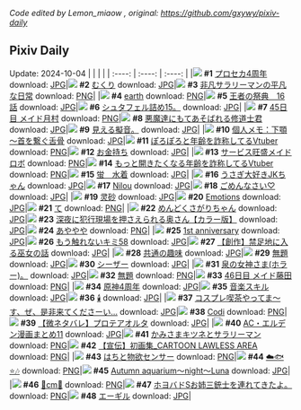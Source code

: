 *Code edited by Lemon_miaow , original: https://github.com/gxywy/pixiv-daily*
## Pixiv Daily 
Update: 2024-10-04
|      |      |      |
| :----: | :----: | :----: |
|![](https://pximg.lemonmiaow.xyz/c/240x480/img-master/img/2024/10/03/00/01/48/122979717_p0_master1200.jpg) **#1** [プロセカ4周年](https://www.pixiv.net/artworks/122979717) download: [JPG](https://pximg.lemonmiaow.xyz/img-original/img/2024/10/03/00/01/48/122979717_p0.jpg)|![](https://pximg.lemonmiaow.xyz/c/240x480/img-master/img/2024/10/02/01/17/27/122953981_p0_master1200.jpg) **#2** [むくり](https://www.pixiv.net/artworks/122953981) download: [JPG](https://pximg.lemonmiaow.xyz/img-original/img/2024/10/02/01/17/27/122953981_p0.jpg)|![](https://pximg.lemonmiaow.xyz/c/240x480/img-master/img/2024/10/02/12/00/55/122962605_p0_master1200.jpg) **#3** [非凡サラリーマンの平凡な日常](https://www.pixiv.net/artworks/122962605) download: [PNG](https://pximg.lemonmiaow.xyz/img-original/img/2024/10/02/12/00/55/122962605_p0.png)|
|![](https://pximg.lemonmiaow.xyz/c/240x480/img-master/img/2024/10/03/00/00/38/122979547_p0_master1200.jpg) **#4** [earth](https://www.pixiv.net/artworks/122979547) download: [PNG](https://pximg.lemonmiaow.xyz/img-original/img/2024/10/03/00/00/38/122979547_p0.png)|![](https://pximg.lemonmiaow.xyz/c/240x480/img-master/img/2024/10/03/21/25/39/123002249_p0_master1200.jpg) **#5** [王者の祭典　16話](https://www.pixiv.net/artworks/123002249) download: [JPG](https://pximg.lemonmiaow.xyz/img-original/img/2024/10/03/21/25/39/123002249_p0.jpg)|![](https://pximg.lemonmiaow.xyz/c/240x480/img-master/img/2024/10/02/13/40/26/122964062_p0_master1200.jpg) **#6** [シュタフェル詰め15。](https://www.pixiv.net/artworks/122964062) download: [JPG](https://pximg.lemonmiaow.xyz/img-original/img/2024/10/02/13/40/26/122964062_p0.jpg)|
|![](https://pximg.lemonmiaow.xyz/c/240x480/img-master/img/2024/10/02/08/49/45/122959938_p0_master1200.jpg) **#7** [45日目 メイド月村](https://www.pixiv.net/artworks/122959938) download: [PNG](https://pximg.lemonmiaow.xyz/img-original/img/2024/10/02/08/49/45/122959938_p0.png)|![](https://pximg.lemonmiaow.xyz/c/240x480/img-master/img/2024/10/02/19/16/48/122970547_p0_master1200.jpg) **#8** [悪魔達にもてあそばれる修道士君](https://www.pixiv.net/artworks/122970547) download: [JPG](https://pximg.lemonmiaow.xyz/img-original/img/2024/10/02/19/16/48/122970547_p0.jpg)|![](https://pximg.lemonmiaow.xyz/c/240x480/img-master/img/2024/10/02/13/11/06/122963640_p0_master1200.jpg) **#9** [見える擬音。](https://www.pixiv.net/artworks/122963640) download: [JPG](https://pximg.lemonmiaow.xyz/img-original/img/2024/10/02/13/11/06/122963640_p0.jpg)|
|![](https://pximg.lemonmiaow.xyz/c/240x480/img-master/img/2024/10/03/06/00/08/122985712_p0_master1200.jpg) **#10** [個人メモ：下顎～首を繋ぐ舌骨](https://www.pixiv.net/artworks/122985712) download: [JPG](https://pximg.lemonmiaow.xyz/img-original/img/2024/10/03/06/00/08/122985712_p0.jpg)|![](https://pximg.lemonmiaow.xyz/c/240x480/img-master/img/2024/10/02/21/07/44/122973724_p0_master1200.jpg) **#11** [ぽろぽろと年齢を詐称してるVtuber](https://www.pixiv.net/artworks/122973724) download: [PNG](https://pximg.lemonmiaow.xyz/img-original/img/2024/10/02/21/07/44/122973724_p0.png)|![](https://pximg.lemonmiaow.xyz/c/240x480/img-master/img/2024/10/02/22/22/19/122976182_p0_master1200.jpg) **#12** [お金持ち](https://www.pixiv.net/artworks/122976182) download: [JPG](https://pximg.lemonmiaow.xyz/img-original/img/2024/10/02/22/22/19/122976182_p0.jpg)|
|![](https://pximg.lemonmiaow.xyz/c/240x480/img-master/img/2024/10/02/14/44/10/122964974_p0_master1200.jpg) **#13** [サービス旺盛メイドロボ](https://www.pixiv.net/artworks/122964974) download: [PNG](https://pximg.lemonmiaow.xyz/img-original/img/2024/10/02/14/44/10/122964974_p0.png)|![](https://pximg.lemonmiaow.xyz/c/240x480/img-master/img/2024/10/03/21/08/24/123001708_p0_master1200.jpg) **#14** [もっと開きたくなる年齢を詐称してるVtuber](https://www.pixiv.net/artworks/123001708) download: [PNG](https://pximg.lemonmiaow.xyz/img-original/img/2024/10/03/21/08/24/123001708_p0.png)|![](https://pximg.lemonmiaow.xyz/c/240x480/img-master/img/2024/10/02/00/00/18/122951535_p0_master1200.jpg) **#15** [蛍　水着](https://www.pixiv.net/artworks/122951535) download: [JPG](https://pximg.lemonmiaow.xyz/img-original/img/2024/10/02/00/00/18/122951535_p0.jpg)|
|![](https://pximg.lemonmiaow.xyz/c/240x480/img-master/img/2024/10/02/02/44/57/122955448_p0_master1200.jpg) **#16** [うさぎ大好きJKちゃん](https://www.pixiv.net/artworks/122955448) download: [JPG](https://pximg.lemonmiaow.xyz/img-original/img/2024/10/02/02/44/57/122955448_p0.jpg)|![](https://pximg.lemonmiaow.xyz/c/240x480/img-master/img/2024/10/02/10/11/11/122960991_p0_master1200.jpg) **#17** [Nilou](https://www.pixiv.net/artworks/122960991) download: [JPG](https://pximg.lemonmiaow.xyz/img-original/img/2024/10/02/10/11/11/122960991_p0.jpg)|![](https://pximg.lemonmiaow.xyz/c/240x480/img-master/img/2024/10/02/21/16/52/122974002_p0_master1200.jpg) **#18** [ごめんなさい♡](https://www.pixiv.net/artworks/122974002) download: [JPG](https://pximg.lemonmiaow.xyz/img-original/img/2024/10/02/21/16/52/122974002_p0.jpg)|
|![](https://pximg.lemonmiaow.xyz/c/240x480/img-master/img/2024/10/02/17/25/48/122967817_p0_master1200.jpg) **#19** [灵砂](https://www.pixiv.net/artworks/122967817) download: [JPG](https://pximg.lemonmiaow.xyz/img-original/img/2024/10/02/17/25/48/122967817_p0.jpg)|![](https://pximg.lemonmiaow.xyz/c/240x480/img-master/img/2024/10/02/18/13/07/122968938_p0_master1200.jpg) **#20** [Emotions](https://www.pixiv.net/artworks/122968938) download: [JPG](https://pximg.lemonmiaow.xyz/img-original/img/2024/10/02/18/13/07/122968938_p0.jpg)|![](https://pximg.lemonmiaow.xyz/c/240x480/img-master/img/2024/10/02/04/30/01/122956875_p0_master1200.jpg) **#21** [て](https://www.pixiv.net/artworks/122956875) download: [PNG](https://pximg.lemonmiaow.xyz/img-original/img/2024/10/02/04/30/01/122956875_p0.png)|
|![](https://pximg.lemonmiaow.xyz/c/240x480/img-master/img/2024/10/02/08/05/30/122959392_p0_master1200.jpg) **#22** [めんどくさがりちゃん](https://www.pixiv.net/artworks/122959392) download: [JPG](https://pximg.lemonmiaow.xyz/img-original/img/2024/10/02/08/05/30/122959392_p0.jpg)|![](https://pximg.lemonmiaow.xyz/c/240x480/img-master/img/2024/10/02/00/03/53/122951896_p0_master1200.jpg) **#23** [深夜に犯行現場を押さえられる奥さん【カラー版】](https://www.pixiv.net/artworks/122951896) download: [JPG](https://pximg.lemonmiaow.xyz/img-original/img/2024/10/02/00/03/53/122951896_p0.jpg)|![](https://pximg.lemonmiaow.xyz/c/240x480/img-master/img/2024/10/03/04/30/01/122984759_p0_master1200.jpg) **#24** [あややや](https://www.pixiv.net/artworks/122984759) download: [PNG](https://pximg.lemonmiaow.xyz/img-original/img/2024/10/03/04/30/01/122984759_p0.png)|
|![](https://pximg.lemonmiaow.xyz/c/240x480/img-master/img/2024/10/03/02/14/11/122983147_p0_master1200.jpg) **#25** [1st anniversary](https://www.pixiv.net/artworks/122983147) download: [JPG](https://pximg.lemonmiaow.xyz/img-original/img/2024/10/03/02/14/11/122983147_p0.jpg)|![](https://pximg.lemonmiaow.xyz/c/240x480/img-master/img/2024/10/03/17/35/25/122995783_p0_master1200.jpg) **#26** [もう触れないキミ58](https://www.pixiv.net/artworks/122995783) download: [JPG](https://pximg.lemonmiaow.xyz/img-original/img/2024/10/03/17/35/25/122995783_p0.jpg)|![](https://pximg.lemonmiaow.xyz/c/240x480/img-master/img/2024/10/02/20/00/49/122971707_p0_master1200.jpg) **#27** [【創作】禁足地に入る巫女の話](https://www.pixiv.net/artworks/122971707) download: [JPG](https://pximg.lemonmiaow.xyz/img-original/img/2024/10/02/20/00/49/122971707_p0.jpg)|
|![](https://pximg.lemonmiaow.xyz/c/240x480/img-master/img/2024/10/02/08/01/40/122959338_p0_master1200.jpg) **#28** [共通の趣味](https://www.pixiv.net/artworks/122959338) download: [JPG](https://pximg.lemonmiaow.xyz/img-original/img/2024/10/02/08/01/40/122959338_p0.jpg)|![](https://pximg.lemonmiaow.xyz/c/240x480/img-master/img/2024/10/02/15/16/10/122965518_p0_master1200.jpg) **#29** [無題](https://www.pixiv.net/artworks/122965518) download: [JPG](https://pximg.lemonmiaow.xyz/img-original/img/2024/10/02/15/16/10/122965518_p0.jpg)|![](https://pximg.lemonmiaow.xyz/c/240x480/img-master/img/2024/10/03/00/00/27/122979495_p0_master1200.jpg) **#30** [シーザー](https://www.pixiv.net/artworks/122979495) download: [JPG](https://pximg.lemonmiaow.xyz/img-original/img/2024/10/03/00/00/27/122979495_p0.jpg)|
|![](https://pximg.lemonmiaow.xyz/c/240x480/img-master/img/2024/10/03/14/14/00/122992342_p0_master1200.jpg) **#31** [泉の女神さま(ホラー)。](https://www.pixiv.net/artworks/122992342) download: [JPG](https://pximg.lemonmiaow.xyz/img-original/img/2024/10/03/14/14/00/122992342_p0.jpg)|![](https://pximg.lemonmiaow.xyz/c/240x480/img-master/img/2024/10/02/00/08/24/122952077_p0_master1200.jpg) **#32** [無題](https://www.pixiv.net/artworks/122952077) download: [PNG](https://pximg.lemonmiaow.xyz/img-original/img/2024/10/02/00/08/24/122952077_p0.png)|![](https://pximg.lemonmiaow.xyz/c/240x480/img-master/img/2024/10/03/10/23/57/122989015_p0_master1200.jpg) **#33** [46日目 メイド藤田](https://www.pixiv.net/artworks/122989015) download: [PNG](https://pximg.lemonmiaow.xyz/img-original/img/2024/10/03/10/23/57/122989015_p0.png)|
|![](https://pximg.lemonmiaow.xyz/c/240x480/img-master/img/2024/10/02/14/18/48/122964608_p0_master1200.jpg) **#34** [原神4周年](https://www.pixiv.net/artworks/122964608) download: [JPG](https://pximg.lemonmiaow.xyz/img-original/img/2024/10/02/14/18/48/122964608_p0.jpg)|![](https://pximg.lemonmiaow.xyz/c/240x480/img-master/img/2024/10/02/02/13/39/122955116_p0_master1200.jpg) **#35** [音楽スキル](https://www.pixiv.net/artworks/122955116) download: [JPG](https://pximg.lemonmiaow.xyz/img-original/img/2024/10/02/02/13/39/122955116_p0.jpg)|![](https://pximg.lemonmiaow.xyz/c/240x480/img-master/img/2024/10/03/00/09/29/122980074_p0_master1200.jpg) **#36** [🕯️](https://www.pixiv.net/artworks/122980074) download: [JPG](https://pximg.lemonmiaow.xyz/img-original/img/2024/10/03/00/09/29/122980074_p0.jpg)|
|![](https://pximg.lemonmiaow.xyz/c/240x480/img-master/img/2024/10/02/18/00/23/122968572_p0_master1200.jpg) **#37** [コスプレ喫茶やってま～す、ぜ、是非来てくださーい…](https://www.pixiv.net/artworks/122968572) download: [JPG](https://pximg.lemonmiaow.xyz/img-original/img/2024/10/02/18/00/23/122968572_p0.jpg)|![](https://pximg.lemonmiaow.xyz/c/240x480/img-master/img/2024/10/02/12/06/04/122962235_p0_master1200.jpg) **#38** [Codi](https://www.pixiv.net/artworks/122962235) download: [PNG](https://pximg.lemonmiaow.xyz/img-original/img/2024/10/02/12/06/04/122962235_p0.png)|![](https://pximg.lemonmiaow.xyz/c/240x480/img-master/img/2024/10/03/15/54/12/122993893_p0_master1200.jpg) **#39** [【微ネタバレ】プロテアオルタ](https://www.pixiv.net/artworks/122993893) download: [JPG](https://pximg.lemonmiaow.xyz/img-original/img/2024/10/03/15/54/12/122993893_p0.jpg)|
|![](https://pximg.lemonmiaow.xyz/c/240x480/img-master/img/2024/10/02/20/03/11/122971806_p0_master1200.jpg) **#40** [AC・エルデン漫画まとめ11](https://www.pixiv.net/artworks/122971806) download: [JPG](https://pximg.lemonmiaow.xyz/img-original/img/2024/10/02/20/03/11/122971806_p0.jpg)|![](https://pximg.lemonmiaow.xyz/c/240x480/img-master/img/2024/10/02/16/59/56/122967268_p0_master1200.jpg) **#41** [かみさまキツネとサラリーマン](https://www.pixiv.net/artworks/122967268) download: [PNG](https://pximg.lemonmiaow.xyz/img-original/img/2024/10/02/16/59/56/122967268_p0.png)|![](https://pximg.lemonmiaow.xyz/c/240x480/img-master/img/2024/10/02/00/01/19/122951707_p0_master1200.jpg) **#42** [【宣伝】初画集_CARTOON LAWLESS AREA](https://www.pixiv.net/artworks/122951707) download: [PNG](https://pximg.lemonmiaow.xyz/img-original/img/2024/10/02/00/01/19/122951707_p0.png)|
|![](https://pximg.lemonmiaow.xyz/c/240x480/img-master/img/2024/10/03/12/18/10/122990587_p0_master1200.jpg) **#43** [はちと物欲センサー](https://www.pixiv.net/artworks/122990587) download: [PNG](https://pximg.lemonmiaow.xyz/img-original/img/2024/10/03/12/18/10/122990587_p0.png)|![](https://pximg.lemonmiaow.xyz/c/240x480/img-master/img/2024/10/03/03/39/02/122984231_p0_master1200.jpg) **#44** [☁️🐟⭐🎶](https://www.pixiv.net/artworks/122984231) download: [PNG](https://pximg.lemonmiaow.xyz/img-original/img/2024/10/03/03/39/02/122984231_p0.png)|![](https://pximg.lemonmiaow.xyz/c/240x480/img-master/img/2024/10/02/00/00/22/122951551_p0_master1200.jpg) **#45** [Autumn aquarium～night～Luna](https://www.pixiv.net/artworks/122951551) download: [JPG](https://pximg.lemonmiaow.xyz/img-original/img/2024/10/02/00/00/22/122951551_p0.jpg)|
|![](https://pximg.lemonmiaow.xyz/c/240x480/img-master/img/2024/10/02/20/48/39/122973078_p0_master1200.jpg) **#46** [🖤cm🖤](https://www.pixiv.net/artworks/122973078) download: [PNG](https://pximg.lemonmiaow.xyz/img-original/img/2024/10/02/20/48/39/122973078_p0.png)|![](https://pximg.lemonmiaow.xyz/c/240x480/img-master/img/2024/10/02/21/58/57/122975294_p0_master1200.jpg) **#47** [ホヨバドSお姉三銃士を連れてきたよ。](https://www.pixiv.net/artworks/122975294) download: [PNG](https://pximg.lemonmiaow.xyz/img-original/img/2024/10/02/21/58/57/122975294_p0.png)|![](https://pximg.lemonmiaow.xyz/c/240x480/img-master/img/2024/10/02/19/23/16/122970704_p0_master1200.jpg) **#48** [エーギル](https://www.pixiv.net/artworks/122970704) download: [JPG](https://pximg.lemonmiaow.xyz/img-original/img/2024/10/02/19/23/16/122970704_p0.jpg)|
